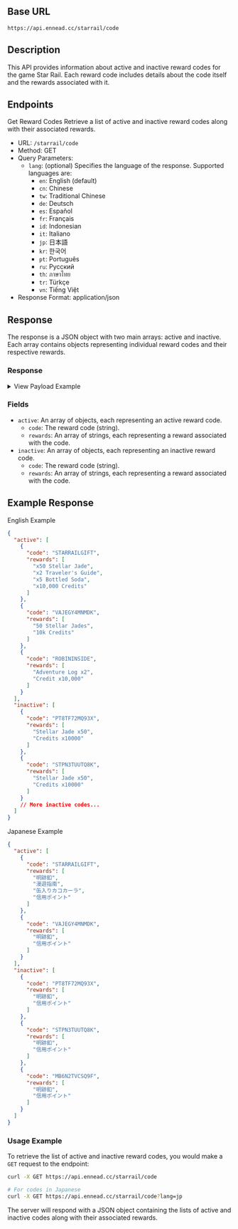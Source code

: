 ## Base URL

`https://api.ennead.cc/starrail/code`

## Description

This API provides information about active and inactive reward codes for the game Star Rail. Each reward code includes details about the code itself and the rewards associated with it.

## Endpoints

Get Reward Codes
Retrieve a list of active and inactive reward codes along with their associated rewards.
- URL: `/starrail/code`
- Method: GET
- Query Parameters:
  - `lang`: (optional) Specifies the language of the response. Supported languages are:
    - `en`: English (default)
    - `cn`: Chinese
    - `tw`: Traditional Chinese
    - `de`: Deutsch
    - `es`: Español
    - `fr`: Français
    - `id`: Indonesian
    - `it`: Italiano
    - `jp`: 日本語
    - `kr`: 한국어
    - `pt`: Português
    - `ru`: Русский
    - `th`: ภาษาไทย
    - `tr`: Türkçe
    - `vn`: Tiếng Việt
- Response Format: application/json

## Response
The response is a JSON object with two main arrays: active and inactive. Each array contains objects representing individual reward codes and their respective rewards.

### Response
<details>
<summary>View Payload Example</summary>

```json
{
  "active": [
    {
      "code": "string",
      "rewards": [
        "string"
      ]
    }
  ],
  "inactive": [
    {
      "code": "string",
      "rewards": [
        "string"
      ]
    }
  ]
}
```
</details>

### Fields

- `active`: An array of objects, each representing an active reward code.
    - `code`: The reward code (string).
    - `rewards`: An array of strings, each representing a reward associated with the code.
- `inactive`: An array of objects, each representing an inactive reward code.
    - `code`: The reward code (string).
    - `rewards`: An array of strings, each representing a reward associated with the code.

## Example Response

English Example
```json
{
  "active": [
    {
      "code": "STARRAILGIFT",
      "rewards": [
        "x50 Stellar Jade",
        "x2 Traveler's Guide",
        "x5 Bottled Soda",
        "x10,000 Credits"
      ]
    },
    {
      "code": "VAJEGY4MNMDK",
      "rewards": [
        "50 Stellar Jades",
        "10k Credits"
      ]
    },
    {
      "code": "ROBININSIDE",
      "rewards": [
        "Adventure Log x2",
        "Credit x10,000"
      ]
    }
  ],
  "inactive": [
    {
      "code": "PT8TF72MQ93X",
      "rewards": [
        "Stellar Jade x50",
        "Credits x10000"
      ]
    },
    {
      "code": "STPN3TUUTQ8K",
      "rewards": [
        "Stellar Jade x50",
        "Credits x10000"
      ]
    }
    // More inactive codes...
  ]
}
```

Japanese Example
```json
{
  "active": [
    {
      "code": "STARRAILGIFT",
      "rewards": [
        "明跡釦",
        "漫遊指南",
        "缶入りカコカーラ",
        "信用ポイント"
      ]
    },
    {
      "code": "VAJEGY4MNMDK",
      "rewards": [
        "明跡釦",
        "信用ポイント"
      ]
    }
  ],
  "inactive": [
    {
      "code": "PT8TF72MQ93X",
      "rewards": [
        "明跡釦",
        "信用ポイント"
      ]
    },
    {
      "code": "STPN3TUUTQ8K",
      "rewards": [
        "明跡釦",
        "信用ポイント"
      ]
    },
    {
      "code": "MB6N2TVCSQ9F",
      "rewards": [
        "明跡釦",
        "信用ポイント"
      ]
    }
  ]
}
```

### Usage Example

To retrieve the list of active and inactive reward codes, you would make a `GET` request to the endpoint:

```bash
curl -X GET https://api.ennead.cc/starrail/code

# For codes in Japanese
curl -X GET https://api.ennead.cc/starrail/code?lang=jp
```

The server will respond with a JSON object containing the lists of active and inactive codes along with their associated rewards.

